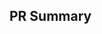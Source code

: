 ## PR Summary


<!--
To create a new package yml, make a new file with your package name in the `packages/`
directory with a  yml suffix.  Examples can be seen in the `packages/` directory, but
at the minimum you need to include:

* `name`, the package name
* `repo`, the URL to the package repository
* `section`, the type of package (pick one of the sections on the [3rd-party page](https://matplotlib.org/mpl-third-party/))
* a *very* short `description` field.

Other useful fields are `site`, `pypi_name`, `conda_package` (if different from the name), and `conda_channel` if not *conda-forge*.
-->
